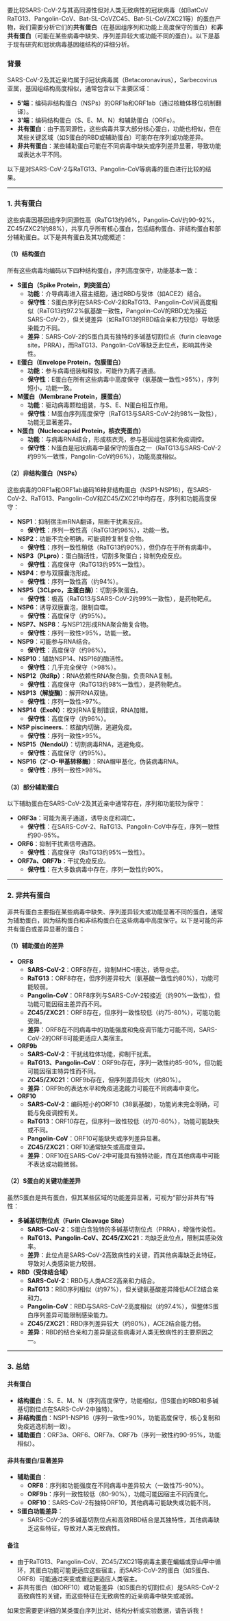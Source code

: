 要比较SARS-CoV-2与其高同源性但对人类无致病性的冠状病毒（如BatCoV RaTG13、Pangolin-CoV、Bat-SL-CoVZC45、Bat-SL-CoVZXC21等）的蛋白产物，我们需要分析它们的**共有蛋白**（在基因组序列和功能上高度保守的蛋白）和**非共有蛋白**（可能在某些病毒中缺失、序列差异较大或功能不同的蛋白）。以下是基于现有研究和冠状病毒基因组结构的详细分析。

### 背景
SARS-CoV-2及其近亲均属于β冠状病毒属（Betacoronavirus），Sarbecovirus亚属，基因组结构高度相似，通常包含以下主要区域：
- **5'端**：编码非结构蛋白（NSPs）的ORF1a和ORF1ab（通过核糖体移位机制翻译）。
- **3'端**：编码结构蛋白（S、E、M、N）和辅助蛋白（ORFs）。
- **共有蛋白**：由于高同源性，这些病毒共享大部分核心蛋白，功能也相似，但在某些关键区域（如S蛋白的RBD或辅助蛋白）可能存在序列或功能差异。
- **非共有蛋白**：某些辅助蛋白可能在不同病毒中缺失或序列差异显著，导致功能或表达水平不同。

以下是对SARS-CoV-2与RaTG13、Pangolin-CoV等病毒的蛋白进行比较的结果。

---

### 1. **共有蛋白**
这些病毒因基因组序列同源性高（RaTG13约96%，Pangolin-CoV约90-92%，ZC45/ZXC21约88%），共享几乎所有核心蛋白，包括结构蛋白、非结构蛋白和部分辅助蛋白。以下是共有蛋白及其功能概述：

#### （1）结构蛋白
所有这些病毒均编码以下四种结构蛋白，序列高度保守，功能基本一致：
- **S蛋白（Spike Protein，刺突蛋白）**
  - **功能**：介导病毒进入宿主细胞，通过RBD与受体（如ACE2）结合。
  - **保守性**：S蛋白序列在SARS-CoV-2和RaTG13、Pangolin-CoV间高度相似（RaTG13约97.2%氨基酸一致性，Pangolin-CoV的RBD尤为接近SARS-CoV-2），但关键差异（如RaTG13的RBD结合亲和力较低）导致感染能力不同。
  - **差异**：SARS-CoV-2的S蛋白具有独特的多碱基切割位点（furin cleavage site，PRRA），而RaTG13、Pangolin-CoV等缺乏此位点，影响其传染性。
- **E蛋白（Envelope Protein，包膜蛋白）**
  - **功能**：参与病毒组装和释放，可能作为离子通道。
  - **保守性**：E蛋白在所有这些病毒中高度保守（氨基酸一致性>95%），序列短小，功能一致。
- **M蛋白（Membrane Protein，膜蛋白）**
  - **功能**：驱动病毒颗粒组装，与S、E、N蛋白相互作用。
  - **保守性**：M蛋白序列高度保守（RaTG13与SARS-CoV-2约98%一致性），功能无显著差异。
- **N蛋白（Nucleocapsid Protein，核衣壳蛋白）**
  - **功能**：与病毒RNA结合，形成核衣壳，参与基因组包装和免疫调控。
  - **保守性**：N蛋白是冠状病毒中最保守的蛋白之一（RaTG13与SARS-CoV-2约99%一致性，Pangolin-CoV约96%），功能高度相似。

#### （2）非结构蛋白（NSPs）
这些病毒的ORF1a和ORF1ab编码16种非结构蛋白（NSP1-NSP16），在SARS-CoV-2、RaTG13、Pangolin-CoV和ZC45/ZXC21中均存在，序列和功能高度保守：
- **NSP1**：抑制宿主mRNA翻译，阻断干扰素反应。
  - **保守性**：序列一致性高（RaTG13约96%），功能一致。
- **NSP2**：功能不完全明确，可能调控复制复合物。
  - **保守性**：序列一致性稍低（RaTG13约90%），但仍存在于所有病毒中。
- **NSP3（PLpro）**：蛋白酶活性，切割多聚蛋白；抑制免疫反应。
  - **保守性**：高度保守（RaTG13约95%一致性）。
- **NSP4**：参与双膜囊泡形成。
  - **保守性**：序列一致性高（约94%）。
- **NSP5（3CLpro，主蛋白酶）**：切割多聚蛋白。
  - **保守性**：极高（RaTG13与SARS-CoV-2约99%一致性），是药物靶点。
- **NSP6**：诱导双膜囊泡，限制自噬。
  - **保守性**：高度保守（约95%）。
- **NSP7、NSP8**：与NSP12形成RNA聚合酶复合物。
  - **保守性**：序列一致性>95%，功能一致。
- **NSP9**：可能参与RNA结合。
  - **保守性**：高度保守（约96%）。
- **NSP10**：辅助NSP14、NSP16的酶活性。
  - **保守性**：几乎完全保守（>98%）。
- **NSP12（RdRp）**：RNA依赖性RNA聚合酶，负责RNA复制。
  - **保守性**：高度保守（RaTG13约98%一致性），是药物靶点。
- **NSP13（解旋酶）**：解开RNA双链。
  - **保守性**：序列一致性>97%。
- **NSP14（ExoN）**：校对RNA复制错误，RNA加帽。
  - **保守性**：高度保守（约96%）。
- **NSP piscineers.**：核酸内切酶，逃避免疫。
  - **保守性**：序列一致性>95%。
- **NSP15（NendoU）**：切割病毒RNA，逃避免疫。
  - **保守性**：高度保守（约95%）。
- **NSP16（2'-O-甲基转移酶）**：RNA帽甲基化，伪装病毒RNA。
  - **保守性**：序列一致性>98%。

#### （3）部分辅助蛋白
以下辅助蛋白在SARS-CoV-2及其近亲中通常存在，序列和功能较为保守：
- **ORF3a**：可能为离子通道，诱导炎症和凋亡。
  - **保守性**：在SARS-CoV-2、RaTG13、Pangolin-CoV中存在，序列一致性约90-95%。
- **ORF6**：抑制干扰素信号通路。
  - **保守性**：高度保守（RaTG13约95%一致性）。
- **ORF7a、ORF7b**：干扰免疫反应。
  - **保守性**：在大多数病毒中存在，序列一致性约90%。

---

### 2. **非共有蛋白**
非共有蛋白主要指在某些病毒中缺失、序列差异较大或功能显著不同的蛋白，通常为辅助蛋白，因为结构蛋白和非结构蛋白在这些病毒中高度保守。以下是可能的非共有蛋白或差异显著的蛋白：

#### （1）辅助蛋白的差异
- **ORF8**
  - **SARS-CoV-2**：ORF8存在，抑制MHC-I表达，诱导炎症。
  - **RaTG13**：ORF8存在，但序列差异较大（氨基酸一致性约80%），功能可能较弱。
  - **Pangolin-CoV**：ORF8序列与SARS-CoV-2较接近（约90%一致性），但功能可能因宿主差异而不同。
  - **ZC45/ZXC21**：ORF8存在，但序列一致性较低（约75-80%），可能功能受限。
  - **差异**：ORF8在不同病毒中的功能强度和免疫调节能力可能不同，SARS-CoV-2的ORF8可能更适应人类宿主。
- **ORF9b**
  - **SARS-CoV-2**：干扰线粒体功能，抑制干扰素。
  - **RaTG13、Pangolin-CoV**：ORF9b存在，序列一致性约85-90%，但功能可能因宿主特异性而不同。
  - **ZC45/ZXC21**：ORF9b存在，但序列差异较大（约80%）。
  - **差异**：ORF9b的表达水平和免疫逃逸能力可能在不同病毒中变化。
- **ORF10**
  - **SARS-CoV-2**：编码短小的ORF10（38氨基酸），功能尚未完全明确，可能与免疫调控有关。
  - **RaTG13**：ORF10存在，但序列一致性较低（约70-80%），功能可能缺失或不同。
  - **Pangolin-CoV**：ORF10可能缺失或序列差异显著。
  - **ZC45/ZXC21**：ORF10通常缺失或高度变异。
  - **差异**：ORF10在SARS-CoV-2中可能具有独特功能，而在其他病毒中可能不表达或功能微弱。

#### （2）S蛋白的关键功能差异
虽然S蛋白是共有蛋白，但其某些区域的功能差异显著，可视为“部分非共有”特性：
- **多碱基切割位点（Furin Cleavage Site）**
  - **SARS-CoV-2**：S蛋白含独特的多碱基切割位点（PRRA），增强传染性。
  - **RaTG13、Pangolin-CoV、ZC45/ZXC21**：均缺乏此位点，限制其感染效率。
  - **差异**：此位点是SARS-CoV-2高致病性的关键，而其他病毒缺乏此特征，导致对人类感染能力较弱。
- **RBD（受体结合域）**
  - **SARS-CoV-2**：RBD与人类ACE2高亲和力结合。
  - **RaTG13**：RBD序列相似（约97%），但关键氨基酸差异降低ACE2结合亲和力。
  - **Pangolin-CoV**：RBD与SARS-CoV-2高度相似（约97.4%），但整体S蛋白序列差异可能限制感染能力。
  - **ZC45/ZXC21**：RBD序列差异较大（约80%），ACE2结合能力弱。
  - **差异**：RBD的结合亲和力差异是这些病毒对人类无致病性的主要原因之一。

---

### 3. **总结**
#### 共有蛋白
- **结构蛋白**：S、E、M、N（序列高度保守，功能相似，但S蛋白的RBD和多碱基切割位点在SARS-CoV-2中独特）。
- **非结构蛋白**：NSP1-NSP16（序列一致性>90%，功能高度保守，核心复制和免疫逃逸机制一致）。
- **辅助蛋白**：ORF3a、ORF6、ORF7a、ORF7b（序列一致性约90-95%，功能相似）。

#### 非共有蛋白/显著差异
- **辅助蛋白**：
  - **ORF8**：序列和功能强度在不同病毒中差异较大（一致性75-90%）。
  - **ORF9b**：序列一致性较低（80-90%），功能可能因宿主不同而变化。
  - **ORF10**：SARS-CoV-2有独特ORF10，其他病毒可能缺失或功能不同。
- **S蛋白功能差异**：
  - SARS-CoV-2的多碱基切割位点和高效RBD结合是其独特性，其他病毒缺乏这些特征，导致对人类无致病性。

#### 备注
- 由于RaTG13、Pangolin-CoV、ZC45/ZXC21等病毒主要在蝙蝠或穿山甲中循环，其蛋白功能可能更适应这些宿主，而SARS-CoV-2的蛋白（如S蛋白、ORF8）可能通过突变或重组更适应人类宿主。
- 非共有蛋白（如ORF10）或功能差异（如S蛋白的切割位点）是SARS-CoV-2高致病性的关键，而这些特征在无致病性的近亲病毒中缺失或减弱。

如果您需要更详细的某类蛋白序列比对、结构分析或实验数据，请告诉我！